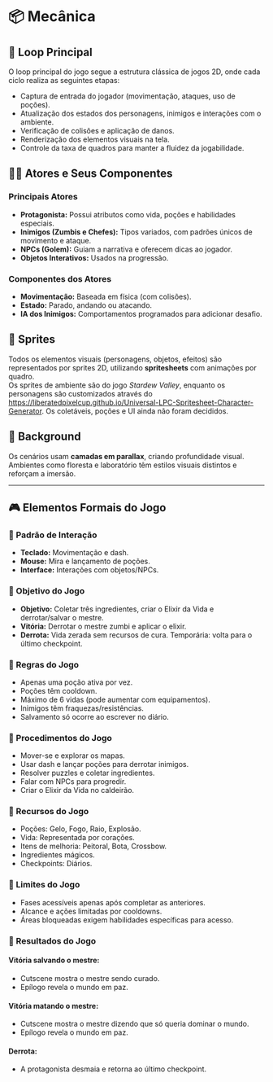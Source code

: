 # 📦 Mecânica

## 🔁 Loop Principal

O loop principal do jogo segue a estrutura clássica de jogos 2D, onde cada ciclo realiza as seguintes etapas:

- Captura de entrada do jogador (movimentação, ataques, uso de poções).
- Atualização dos estados dos personagens, inimigos e interações com o ambiente.
- Verificação de colisões e aplicação de danos.
- Renderização dos elementos visuais na tela.
- Controle da taxa de quadros para manter a fluidez da jogabilidade.

## 🧍‍♀️ Atores e Seus Componentes

### Principais Atores

- **Protagonista:** Possui atributos como vida, poções e habilidades especiais.
- **Inimigos (Zumbis e Chefes):** Tipos variados, com padrões únicos de movimento e ataque.
- **NPCs (Golem):** Guiam a narrativa e oferecem dicas ao jogador.
- **Objetos Interativos:** Usados na progressão.

### Componentes dos Atores

- **Movimentação:** Baseada em física (com colisões).
- **Estado:** Parado, andando ou atacando.
- **IA dos Inimigos:** Comportamentos programados para adicionar desafio.

## 🎨 Sprites

Todos os elementos visuais (personagens, objetos, efeitos) são representados por sprites 2D, utilizando **spritesheets** com animações por quadro.  
Os sprites de ambiente são do jogo *Stardew Valley*, enquanto os personagens são customizados através do https://liberatedpixelcup.github.io/Universal-LPC-Spritesheet-Character-Generator. Os coletáveis, poções e UI ainda não foram decididos.

## 🌲 Background

Os cenários usam **camadas em parallax**, criando profundidade visual.  
Ambientes como floresta e laboratório têm estilos visuais distintos e reforçam a imersão.

---

## 🎮 Elementos Formais do Jogo

### 🧭 Padrão de Interação

- **Teclado:** Movimentação e dash.
- **Mouse:** Mira e lançamento de poções.
- **Interface:** Interações com objetos/NPCs.

### 🎯 Objetivo do Jogo

- **Objetivo:** Coletar três ingredientes, criar o Elixir da Vida e derrotar/salvar o mestre.
- **Vitória:** Derrotar o mestre zumbi e aplicar o elixir.
- **Derrota:** Vida zerada sem recursos de cura. Temporária: volta para o último checkpoint.

### 📏 Regras do Jogo

- Apenas uma poção ativa por vez.
- Poções têm cooldown.
- Máximo de 6 vidas (pode aumentar com equipamentos).
- Inimigos têm fraquezas/resistências.
- Salvamento só ocorre ao escrever no diário.

### 🔁 Procedimentos do Jogo

- Mover-se e explorar os mapas.
- Usar dash e lançar poções para derrotar inimigos.
- Resolver puzzles e coletar ingredientes.
- Falar com NPCs para progredir.
- Criar o Elixir da Vida no caldeirão.

### 💎 Recursos do Jogo

- Poções: Gelo, Fogo, Raio, Explosão.
- Vida: Representada por corações.
- Itens de melhoria: Peitoral, Bota, Crossbow.
- Ingredientes mágicos.
- Checkpoints: Diários.

### 🚧 Limites do Jogo

- Fases acessíveis apenas após completar as anteriores.
- Alcance e ações limitadas por cooldowns.
- Áreas bloqueadas exigem habilidades específicas para acesso.

### 🏁 Resultados do Jogo

#### Vitória salvando o mestre:
- Cutscene mostra o mestre sendo curado.
- Epílogo revela o mundo em paz.

#### Vitória matando o mestre:
- Cutscene mostra o mestre dizendo que só queria dominar o mundo.
- Epílogo revela o mundo em paz.

#### Derrota:
- A protagonista desmaia e retorna ao último checkpoint.

